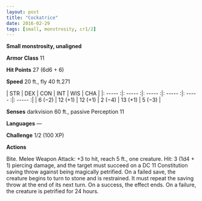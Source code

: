 ```yaml
---
layout: post
title: "Cockatrice"
date: 2016-02-29
tags: [small, monstrosity, cr1/2]
---
```


**Small monstrosity, unaligned**

**Armor Class** 11

**Hit Points** 27 (6d6 + 6)

**Speed** 20 ft., fly 40 ft.271

|   STR   |   DEX   |   CON   |   INT   |   WIS   |   CHA   |
|: ----- :|: ----- :|: ----- :|: ----- :|: ----- :|: ----- :|
| 6 (−2) | 12 (+1) | 12 (+1) | 2 (−4) | 13 (+1) | 5 (−3) |

**Senses** darkvision 60 ft., passive Perception 11 

**Languages** — 

**Challenge** 1/2 (100 XP)

**Actions** 

Bite. Melee Weapon Attack: +3 to hit, reach 5 ft., one creature. Hit: 3 (1d4 + 1) piercing damage, and the target must succeed on a DC 11 Constitution saving throw against being magically petrified. On a failed save, the creature begins to turn to stone and is restrained. It must repeat the saving throw at the end of its next turn. On a success, the effect ends. On a failure, the creature is petrified for 24 hours.